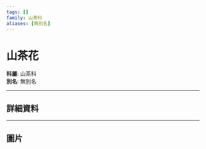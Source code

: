 ```yaml
---
tags: []
family: 山茶科
aliases: [無別名]
---
```


# 山茶花

**科屬**: 山茶科  
**別名**: 無別名  

---

## 詳細資料


---

## 圖片
